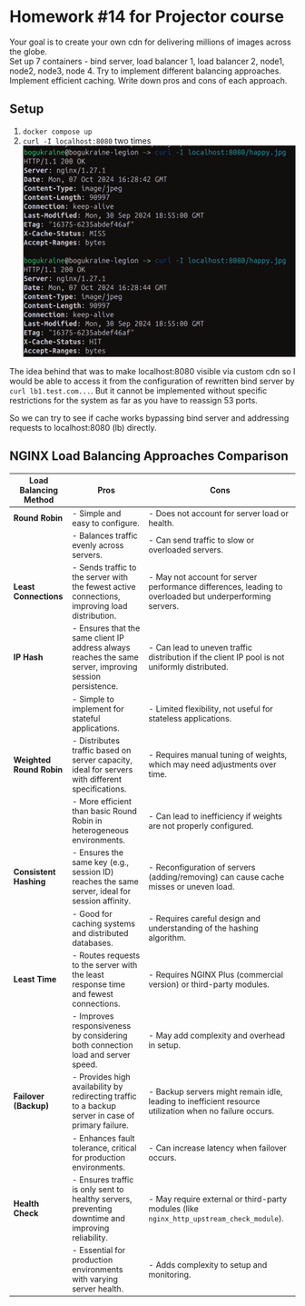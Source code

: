 # Homework #14 for Projector course
Your goal is to create your own cdn for delivering millions of images across the globe. <br />
Set up 7 containers  - bind server, load balancer 1, load balancer 2, node1, node2, node3, node 4. Try to implement different balancing approaches. Implement efficient caching. Write down pros and cons of each approach.<br />

## Setup
1. `docker compose up`
2. `curl -I localhost:8080` two times
![alt text](image.png)

The idea behind that was to make localhost:8080 visible via custom cdn so I would be able to access it from the configuration of rewritten bind server by `curl lb1.test.com...`. But it cannot be implemented without specific restrictions for the system as far as you have to reassign 53 ports.<br />

So we can try to see if cache works bypassing bind server and addressing requests to localhost:8080 (lb) directly.<br />

## NGINX Load Balancing Approaches Comparison

| Load Balancing Method | Pros                                                                                              | Cons                                                                                              |
|-----------------------|---------------------------------------------------------------------------------------------------|---------------------------------------------------------------------------------------------------|
| **Round Robin**        | - Simple and easy to configure.                                                                   | - Does not account for server load or health.                                                     |
|                       | - Balances traffic evenly across servers.                                                         | - Can send traffic to slow or overloaded servers.                                                 |
| **Least Connections**  | - Sends traffic to the server with the fewest active connections, improving load distribution.    | - May not account for server performance differences, leading to overloaded but underperforming servers. |
| **IP Hash**            | - Ensures that the same client IP address always reaches the same server, improving session persistence. | - Can lead to uneven traffic distribution if the client IP pool is not uniformly distributed.      |
|                       | - Simple to implement for stateful applications.                                                  | - Limited flexibility, not useful for stateless applications.                                     |
| **Weighted Round Robin** | - Distributes traffic based on server capacity, ideal for servers with different specifications. | - Requires manual tuning of weights, which may need adjustments over time.                        |
|                       | - More efficient than basic Round Robin in heterogeneous environments.                            | - Can lead to inefficiency if weights are not properly configured.                                |
| **Consistent Hashing** | - Ensures the same key (e.g., session ID) reaches the same server, ideal for session affinity.    | - Reconfiguration of servers (adding/removing) can cause cache misses or uneven load.             |
|                       | - Good for caching systems and distributed databases.                                             | - Requires careful design and understanding of the hashing algorithm.                             |
| **Least Time**         | - Routes requests to the server with the least response time and fewest connections.              | - Requires NGINX Plus (commercial version) or third-party modules.                                |
|                       | - Improves responsiveness by considering both connection load and server speed.                   | - May add complexity and overhead in setup.                                                       |
| **Failover (Backup)**  | - Provides high availability by redirecting traffic to a backup server in case of primary failure. | - Backup servers might remain idle, leading to inefficient resource utilization when no failure occurs. |
|                       | - Enhances fault tolerance, critical for production environments.                                 | - Can increase latency when failover occurs.                                                      |
| **Health Check**       | - Ensures traffic is only sent to healthy servers, preventing downtime and improving reliability.  | - May require external or third-party modules (like `nginx_http_upstream_check_module`).           |
|                       | - Essential for production environments with varying server health.                               | - Adds complexity to setup and monitoring.                                                        |
